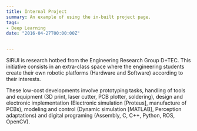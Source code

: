 ```yaml
---
title: Internal Project
summary: An example of using the in-built project page.
tags:
- Deep Learning
date: "2016-04-27T00:00:00Z"


---
```


SIRUI is research hotbed from the Engineering Research Group D+TEC. This initiative consists in an extra-class space where the engineering students create their own robotic platforms (Hardware and Software) according to their interests.

These low-cost developments involve prototyping tasks, handling of tools and equipment (3D print, laser cutter, PCB plotter, soldering), design and electronic implementation (Electronic simulation [Proteus], manufacture of PCBs), modeling and control (Dynamic simulation [MATLAB], Perception adaptations) and digital programing (Assembly, C, C++, Python, ROS, OpenCV).
